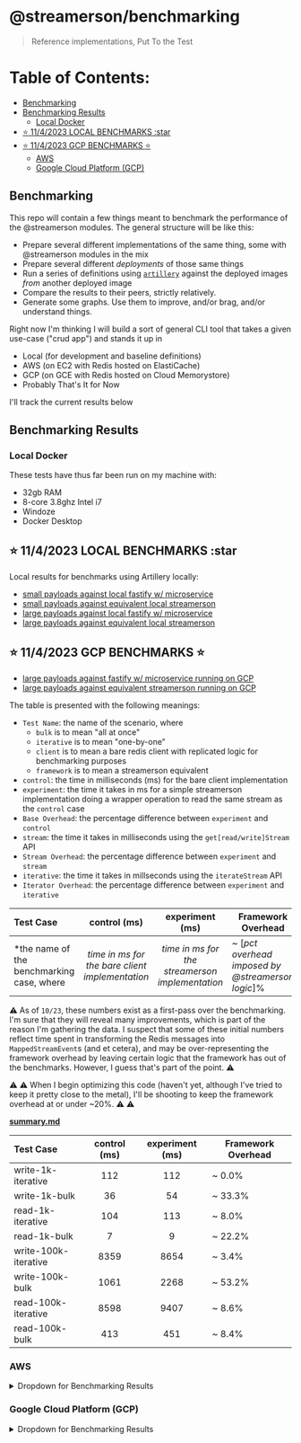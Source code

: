 # @streamerson/benchmarking

> Reference implementations, Put To the Test

# Table of Contents:

<!-- START doctoc generated TOC please keep comment here to allow auto update -->
<!-- DON'T EDIT THIS SECTION, INSTEAD RE-RUN doctoc TO UPDATE -->

- [Benchmarking](#benchmarking)
- [Benchmarking Results](#benchmarking-results)
  - [Local Docker](#local-docker)
- [:star: 11/4/2023 LOCAL BENCHMARKS :star](#star-1142023-local-benchmarks-star)
- [:star: 11/4/2023 GCP BENCHMARKS :star:](#star-1142023-gcp-benchmarks-star)
  - [AWS](#aws)
  - [Google Cloud Platform (GCP)](#google-cloud-platform-gcp)

<!-- END doctoc generated TOC please keep comment here to allow auto update -->

## Benchmarking

This repo will contain a few things meant to benchmark the performance of the @streamerson modules. The general
structure will be like this:

- Prepare several different implementations of the same thing, some with @streamerson modules in the mix
- Prepare several different _deployments_ of those same things
- Run a series of definitions using [`artillery`](https://artillery.io/) against the deployed images _from_ another deployed
  image
- Compare the results to their peers, strictly relatively.
- Generate some graphs. Use them to improve, and/or brag, and/or understand things.

Right now I'm thinking I will build a sort of general CLI tool that takes a given use-case ("crud app") and stands it up
in

- Local (for development and baseline definitions)
- AWS (on EC2 with Redis hosted on ElastiCache)
- GCP (on GCE with Redis hosted on Cloud Memorystore)
- Probably That's It for Now

I'll track the current results below

## Benchmarking Results

### Local Docker

These tests have thus far been run on my machine with:
- 32gb RAM
- 8-core 3.8ghz Intel i7
- Windoze
- Docker Desktop

## :star: 11/4/2023 LOCAL BENCHMARKS :star

Local results for benchmarks using Artillery locally:
- [small payloads against local fastify w/ microservice](https://oliver-io.github.io/streamerson/reports/fastify-small-report.html)
- [small payloads against equivalent local streamerson](https://oliver-io.github.io/streamerson/reports/streamerson-small-report.html)
- [large payloads against local fastify w/ microservice](https://oliver-io.github.io/streamerson/reports/fastify-large-report.html)
- [large payloads against equivalent local streamerson](https://oliver-io.github.io/streamerson/reports/streamerson-large-report.html)

## :star: 11/4/2023 GCP BENCHMARKS :star:
- [large payloads against fastify w/ microservice running on GCP](https://oliver-io.github.io/streamerson/reports/large-fastify-report.html)
- [large payloads against equivalent streamerson running on GCP](https://oliver-io.github.io/streamerson/reports/large-streamerson-report.html)


The table is presented with the following meanings:

 - `Test Name`: the name of the scenario, where
   - `bulk` is to mean "all at once"
   - `iterative` is to mean "one-by-one"
   - `client` is to mean a bare redis client with replicated logic for benchmarking purposes
   - `framework` is to mean a streamerson equivalent
 - `control`: the time in milliseconds (ms) for the bare client implementation
 - `experiment`: the time it takes in ms for a simple streamerson implementation doing a wrapper operation to read the same stream as the `control` case
 - `Base Overhead`: the percentage difference between `experiment` and `control`
 - `stream`: the time it takes in milliseconds using the `get[read/write]Stream` API
 - `Stream Overhead`: the percentage difference between `experiment` and `stream`
 - `iterative`: the time it takes in millseconds using the `iterateStream` API
 - `Iterator Overhead`: the percentage difference between `experiment` and `iterative`


| Test Case                                                                                                                                                                                                                                                                    |                **control** (ms)                 |               **experiment** (ms)               | Framework<br/>Overhead                            |
|:-----------------------------------------------------------------------------------------------------------------------------------------------------------------------------------------------------------------------------------------------------------------------------|:-----------------------------------------------:|:-----------------------------------------------:|---------------------------------------------------|
| *the name of the benchmarking case, where <br/> | *time in ms for the bare client implementation* | *time in ms for the streamerson implementation* | ~ [*pct overhead imposed by @streamerson logic*]% |

:warning: As of `10/23`, these numbers exist as a first-pass over the benchmarking.  I'm sure that they will reveal many improvements, which is part of the reason I'm gathering the data.  I suspect that some of these initial numbers reflect time spent in transforming the Redis messages into `MappedStreamEvent`s (and et cetera), and may be over-representing the framework overhead by leaving certain logic that the framework has out of the benchmarks.  However, I guess that's part of the point. :warning:

:warning: :warning: When I begin optimizing this code (haven't yet, although I've tried to keep it pretty close to the metal), I'll be shooting to keep the framework overhead at or under ~20%.  :warning: :warning:

[//]: # (<details>)

[//]: # (<summary>)

[//]: # (  Dropdown for Benchmarking Results)

[//]: # (</summary>)

<!-- BEGIN-CODE: ./_reports/summary.md -->
[**summary.md**](./_reports/summary.md)

| Test Case            | **control** (ms) | **experiment** (ms) | Framework Overhead |
| :------------------- | :--------------: | :-----------------: | ------------------ |
| write-1k-iterative   |       112        |         112         | ~ 0.0%             |
| write-1k-bulk        |        36        |         54          | ~ 33.3%            |
| read-1k-iterative    |       104        |         113         | ~ 8.0%             |
| read-1k-bulk         |        7         |          9          | ~ 22.2%            |
| write-100k-iterative |       8359       |        8654         | ~ 3.4%             |
| write-100k-bulk      |       1061       |        2268         | ~ 53.2%            |
| read-100k-iterative  |       8598       |        9407         | ~ 8.6%             |
| read-100k-bulk       |       413        |         451         | ~ 8.4%             |

<!-- END-CODE: ./_reports/summary.md -->

[//]: # (</details>)

### AWS

<details>
<summary>
  Dropdown for Benchmarking Results
</summary>

```
N/A
```

</details>


### Google Cloud Platform (GCP)


<details>
<summary>
  Dropdown for Benchmarking Results
</summary>

```pre
N/A
```

</details>

